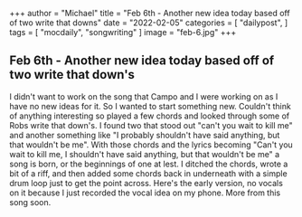 +++
author = "Michael"
title = "Feb 6th - Another new idea today based off of two write that downs"
date = "2022-02-05"
categories = [
  "dailypost",
]
tags = [
  "mocdaily",
  "songwriting"
]
image = "feb-6.jpg"
+++

## Feb 6th - Another new idea today based off of two write that down's 
I didn't want to work on the song that Campo and I were working on as I have no new ideas for it. So I wanted to start something new. Couldn't think of anything interesting so played a few chords and looked through some of Robs write that down's. I found two that stood out "can't you wait to kill me" and another something like "I probably shouldn't have said anything, but that wouldn't be me". With those chords and the lyrics becoming "Can't you wait to kill me, I shouldn't have said anything, but that wouldn't be me" a song is born, or the beginnings of one at lest. I ditched the chords, wrote a bit of a riff, and then added some chords back in underneath with a simple drum loop just to get the point across. Here's the early version, no vocals on it because I just recorded the vocal idea on my phone. More from this song soon. 